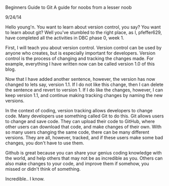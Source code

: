 Beginners Guide to Git
A guide for noobs from a lesser noob

9/24/14

Hello young'n. You want to learn about version control, you say? You want to learn about git? Well you've stumbled to the right place, as I, pfeffer629, have completed all the activities in DBC phase 0, week 1.

First, I will teach you about version control. Version control can be used by anyone who creates, but is especially important for developers. Version control is the process of changing and tracking the changes made. For example, everything I have written now can be called version 1.0 of this blog.

Now that I have added another sentence, however, the version has now changed to lets say, version 1.1. If I do not like this change, then I can delete the sentence and revert to version 1. If I do like the changes, however, I can keep version 1.1, and continue making tracking changes by naming the new versions.

In the context of coding, version tracking allows developers to change code. Many developers use something called Git to do this. Git allows users to change and save code. They can upload their code to GitHub, where other users can download that code, and make changes of their own. With so many users changing the same code, there can be many different versions. They are all, however, tracked, and if these users make some bad changes, you don't have to use them.

Github is great because you can share your genius coding knowledge with the world, and help others that may not be as incredible as you. Others can also make changes to your code, and improve them if somehow, you missed or didn't think of something.

Incredible.. I know. 